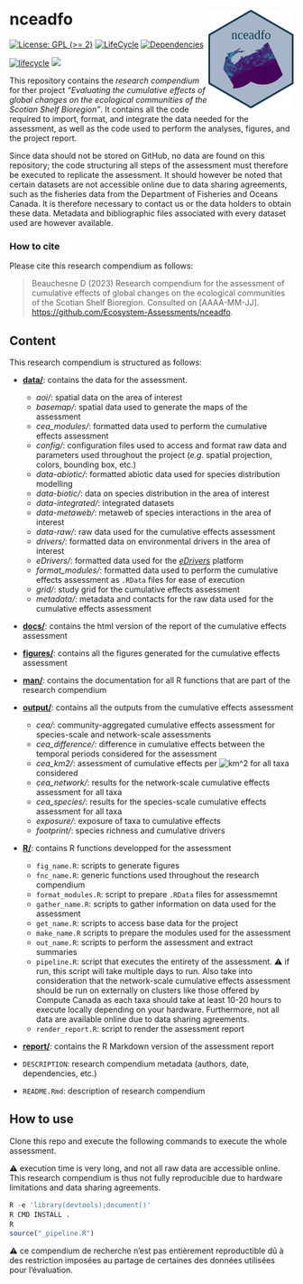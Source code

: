
<!-- README.md is generated from README.Rmd. Please edit that file -->

# nceadfo <a href='https://github.com/Ecosystem-Assessments/nceadfo'><img src='man/figures/logo.png' align="right" height="175" /></a>

<!-- badges: start -->

[![License: GPL (&gt;=
2)](https://img.shields.io/badge/License-GPL%20%28%3E%3D%202%29-blue.svg)](https://choosealicense.com/licenses/gpl-2.0/)
[![LifeCycle](https://img.shields.io/badge/lifecycle-experimental-orange)](https://lifecycle.r-lib.org/articles/stages.html#preliminary)
[![Dependencies](https://img.shields.io/badge/dependencies-2/70-green?style=flat)](#)
<!-- badges: end -->

[![lifecycle](https://img.shields.io/badge/lifecycle-experimental-orange.svg)](https://www.tidyverse.org/lifecycle/#preliminary)
![](https://img.shields.io/badge/status-preliminary-blue.svg)

This repository contains the *research compendium* for ther project
*“Evaluating the cumulative effects of global changes on the ecological
communities of the Scotian Shelf Bioregion”*. It contains all the code
required to import, format, and integrate the data needed for the
assessment, as well as the code used to perform the analyses, figures,
and the project report.

Since data should not be stored on GitHub, no data are found on this
repository; the code structuring all steps of the assessment must
therefore be executed to replicate the assessment. It should however be
noted that certain datasets are not accessible online due to data
sharing agreements, such as the fisheries data from the Department of
Fisheries and Oceans Canada. It is therefore necessary to contact us or
the data holders to obtain these data. Metadata and bibliographic files
associated with every dataset used are however available.

### How to cite

Please cite this research compendium as follows:

> Beauchesne D (2023) Research compendium for the assessment of
> cumulative effects of global changes on the ecological communities of
> the Scotian Shelf Bioregion. Consulted on \[AAAA-MM-JJ\].
> <https://github.com/Ecosystem-Assessments/nceadfo>.

## Content

This research compendium is structured as follows:

-   [**data/**](https://github.com/Ecosystem-Assessments/nceadfo/tree/main/data):
    contains the data for the assessment.

    -   *aoi/*: spatial data on the area of interest
    -   *basemap/*: spatial data used to generate the maps of the
        assessment
    -   *cea\_modules/*: formatted data used to perform the cumulative
        effects assessment
    -   *config/*: configuration files used to access and format raw
        data and parameters used throughout the project (*e.g.* spatial
        projection, colors, bounding box, etc.)
    -   *data-abiotic/*: formatted abiotic data used for species
        distribution modelling
    -   *data-biotic/*: data on species distribution in the area of
        interest
    -   *data-integrated/*: integrated datasets
    -   *data-metaweb/*: metaweb of species interactions in the area of
        interest
    -   *data-raw/*: raw data used for the cumulative effects assessment
    -   *drivers/*: formatted data on environmental drivers in the area
        of interest
    -   *eDrivers/*: formatted data used for the
        [*eDrivers*](https://david-beauchesne.shinyapps.io/edriversapp/)
        platform
    -   *format\_modules/*: formatted data used to perform the
        cumulative effects assessment as `.RData` files for ease of
        execution
    -   *grid/*: study grid for the cumulative effects assessment
    -   *metadata/*: metadata and contacts for the raw data used for the
        cumulative effects assessment

-   [**docs/**](https://github.com/Ecosystem-Assessments/nceadfo/tree/main/docs):
    contains the html version of the report of the cumulative effects
    assessment

-   [**figures/**](https://github.com/Ecosystem-Assessments/nceadfo/tree/main/figures):
    contains all the figures generated for the cumulative effects
    assessment

-   [**man/**](https://github.com/Ecosystem-Assessments/nceadfo/tree/main/man):
    contains the documentation for all R functions that are part of the
    research compendium

-   [**output/**](https://github.com/Ecosystem-Assessments/nceadfo/tree/main/output):
    contains all the outputs from the cumulative effects assessment

    -   *cea/*: community-aggregated cumulative effects assessment for
        species-scale and network-scale assessments
    -   *cea\_difference/*: difference in cumulative effects between the
        temporal periods considered for the assessment
    -   *cea\_km2/*: assessment of cumulative effects per
        ![km^2](https://latex.codecogs.com/png.image?%5Cdpi%7B110%7D&space;%5Cbg_white&space;km%5E2 "km^2")
        for all taxa considered
    -   *cea\_network/*: results for the network-scale cumulative
        effects assessment for all taxa
    -   *cea\_species/*: results for the species-scale cumulative
        effects assessment for all taxa
    -   *exposure/*: exposure of taxa to cumulative effects
    -   *footprint/*: species richness and cumulative drivers

-   [**R/**](https://github.com/Ecosystem-Assessments/nceadfo/tree/main/R):
    contains R functions developped for the assessment

    -   `fig_name.R`: scripts to generate figures
    -   `fnc_name.R`: generic functions used throughout the research
        compendium
    -   `format_modules.R`: script to prepare `.RData` files for
        assessmemnt
    -   `gather_name.R`: scripts to gather information on data used for
        the assessment
    -   `get_name.R`: scripts to access base data for the project
    -   `make_name.R` scripts to prepare the modules used for the
        assessment
    -   `out_name.R`: scripts to perform the assessment and extract
        summaries
    -   `pipeline.R`: script that executes the entirety of the
        assessment. :warning: if run, this script will take multiple
        days to run. Also take into consideration that the network-scale
        cumulative effects assessment should be run on externally on
        clusters like those offered by Compute Canada as each taxa
        should take at least 10-20 hours to execute locally depending on
        your hardware. Furthermore, not all data are available online
        due to data sharing agreements.
    -   `render_report.R`: script to render the assessment report

-   [**report/**](https://github.com/Ecosystem-Assessments/nceadfo/tree/main/report):
    contains the R Markdown version of the assessment report

-   `DESCRIPTION`: research compendium metadata (authors, date,
    dependencies, etc.)

-   `README.Rmd`: description of research compendium

## How to use

Clone this repo and execute the following commands to execute the whole
assessment.

:warning: execution time is very long, and not all raw data are
accessible online. This research compendium is thus not fully
reproducible due to hardware limitations and data sharing agreements.

``` r
R -e 'library(devtools);document()'
R CMD INSTALL .
R
source("_pipeline.R")
```

:warning: ce compendium de recherche n’est pas entièrement reproductible
dû à des restriction imposées au partage de certaines des données
utilisées pour l’évaluation.
